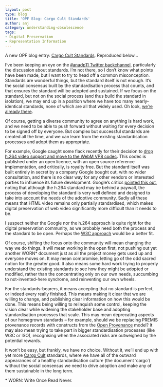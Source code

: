 ```yaml
---
layout: post
type: blog
title: 'OPF Blog: Cargo Cult Standards'
author: anj
category: understanding-obsolescence
tags:
- Digital Preservation
- Representation Information
---
```

<p>
A new OPF blog entry: <a href="http://openpreservation.org/knowledge/blogs/2011/05/24/cargo-cult-standards/">Cargo Cult Standards</a>. Reproduced below...
</p>
<!--break-->

<p>I’ve been keeping an eye on the <a class="external" href="http://twitter.com/search?q=%23anadp11">#anadp11 Twitter backchannel</a>, particularly the discussion about standards. I’m not there, so I don’t know what points have been made, but I want to try to head off a common misconception. Standards are wonderful things, but the standard itself is not enough. It’s the social consensus built by the standardisation process that counts, and that ensures the standard will be adopted and sustained. If we focus on the standard, but not on the social process (and thus build the standard in isolation), we may end up in a position where we have too many nearly-identical standards, none of which are all that widely used. Oh look, <a class="external" href="http://www.dlib.indiana.edu/~jenlrile/metadatamap/">we’re already there</a>.</p>

<p>Of course, getting a diverse community to agree on anything is hard work, and we need to be able to push forward without waiting for every decision to be signed off by everyone. But complex but successful standards are created all the time, and we can learn from the existing standardisation processes and adopt them as appropriate.</p>

<p>For example, Google caught some flack recently for their decision to <a class="external" href="http://blog.chromium.org/2011/01/html-video-codec-support-in-chrome.html">drop h.264 video support and move to the WebM VP8 codec</a>. This codec is published under an open licence, with an open source reference implementation, and critically, is royalty free. But the standard itself was built entirely in secret by a company Google bought out, with no wider consultation, and there is no clear way for any other vendors or interested parties to influence its future development. Google’s critics <a class="external" href="http://antimatter15.com/wp/2011/01/the-ambiguity-of-open-and-vp8-vs-h-264/">pointed this out</a>, noting that although the h.264 standard may be behind a paywall, the process of developing the standard is very well defined and designed to take into account the needs of the adoptive community. Sadly all these means that HTML video remains only partially standardised, which makes digital preservation of web video significantly more difficult than it needs to be.</p>

<p>I suspect neither the Google nor the h.264 approach is quite right for the digital preservation community, as we probably need both the process and the standard to be open. Perhaps the <a class="external" href="http://www.w3.org/wiki/Open_Media_Web:_Standardization_Roadmap">W3C approach</a>&nbsp;would be a better fit.</p>

<p>Of course, shifting the focus onto the community will mean changing the way we do things. It will mean working in the open first, not pushing out yet another WORN* document just as all the project money gets used up and everyone moves on. It may mean compromise, letting go of the odd sacred notion for the greater good. It also means some hard work trying to properly understand the existing standards to see how they might be adopted or modified, rather than the concentrating only on our own needs, succumbing to not-invented-here syndrome, and reinventing our own wheels.</p>

<p>For the standards-bearers, it means accepting that no standard is perfect, or indeed every really finished. This means making it clear that we are willing to change, and publishing clear information on how this would be done. This means being willing to relinquish some control, keeping the vision clear while widening the stakeholder base and adopting standardisation processes that scale. This may mean deprecating aspects of our homegrown standards – for example, should we be replacing PREMIS provenance records with constructs from the <a class="external" href="http://openprovenance.org/">Open Provenance</a> model? It may also mean trying to take part in bigger standardisation processes (like W3C or ISO), recognising when the associated risks are outweighed by the potential rewards.</p>

<p>It won’t be easy, but frankly, we have no choice. Without it, we’ll end up with yet more <a class="external" href="http://en.wikipedia.org/wiki/Cargo_cult">Cargo Cult</a> standards, where we have all of the outward appearances of a healthy standardisation culture (the document ‘cargo’) without the social consensus we need to drive adoption and make any of them sustainable in the long term.</p>

<p>* WORN: Write Once Read Never.</p>

            